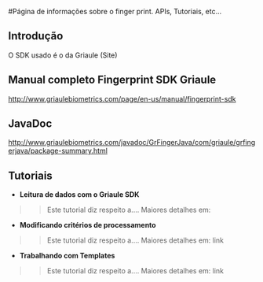 #Página de informações sobre o finger print. APIs, Tutoriais, etc...

## Introdução ##

O SDK usado é o da Griaule (Site)


## Manual completo Fingerprint SDK Griaule ##

http://www.griaulebiometrics.com/page/en-us/manual/fingerprint-sdk

## JavaDoc ##
http://www.griaulebiometrics.com/javadoc/GrFingerJava/com/griaule/grfingerjava/package-summary.html


## Tutoriais ##

  * **Leitura de dados com o Griaule SDK**
> > Este tutorial diz respeito a.... Maiores detalhes em:

  * **Modificando critérios de processamento**
> > Este tutorial diz respeito a.... Maiores detalhes em: link

  * **Trabalhando com Templates**
> > Este tutorial diz respeito a.... Maiores detalhes em: link